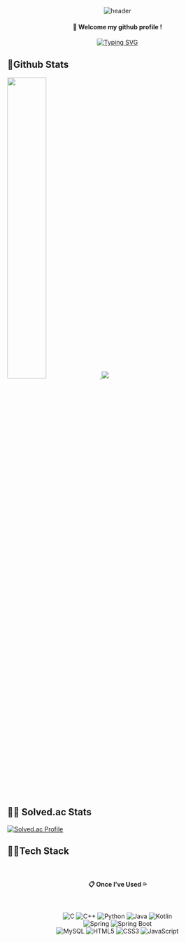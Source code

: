 <div align="center">

  ![header](https://capsule-render.vercel.app/api?type=waving&color=gradient&height=120&animation=fadeIn&section=footer&text=✈🚀&fontAlign=70)
  ####  :wave: Welcome my github profile ! 
  
[![Typing SVG](https://readme-typing-svg.herokuapp.com/?color=F0E68C&lines=Never+give+up🐯🤖&font=Redressed&size=40)](https://git.io/typing-svg)
</div>

## 🏃Github Stats

<a href="s">
  <img src="https://github-readme-stats.vercel.app/api?username=HyunSoo730&theme=tokyonight&show_icons=true" width="42%" />
</a>

<a href="s">
  <img src="https://github-readme-stats.vercel.app/api/top-langs/?username=HyunSoo730&exclude_repo=HyunSoo730.github.io&layout=compact&theme=tokyonight" />
</a>

## 🧛‍♂️ Solved.ac Stats
[![Solved.ac Profile](http://mazassumnida.wtf/api/generate_badge?boj=HyunSoo730)](https://solved.ac/HyunSoo730)
## 👨‍💻Tech Stack
<div style="text-align: center">
  
  
  
  <br>
<div align="center">  
  
  ####  :clipboard: Once I've Used  💦

  <br>
  
  ![C](https://img.shields.io/badge/c-%2300599C.svg?style=for-the-badge&logo=c&logoColor=white) 
  ![C++](https://img.shields.io/badge/c++-00599C.svg?style=for-the-badge&logo=c%2B%2B&logoColor=white) 
  ![Python](https://img.shields.io/badge/python-3670A0?style=for-the-badge&logo=python&logoColor=ffdd54)
  ![Java](https://img.shields.io/badge/java-%23ED8B00.svg?style=for-the-badge&logo=coffeescript&logoColor=2F2625) 
  ![Kotlin](https://img.shields.io/badge/kotlin-7F52FF.svg?style=for-the-badge&logo=kotlin&logoColor=white) 
  <br>
  ![Spring](https://img.shields.io/badge/spring-%236DB33F.svg?style=for-the-badge&logo=Spring&logoColor=white) 
  ![Spring Boot](https://img.shields.io/badge/springboot-%236DB33F.svg?style=for-the-badge&logo=SpringBoot&logoColor=white)
  <br>
  ![MySQL](https://img.shields.io/badge/mysql-%2300f.svg?style=for-the-badge&logo=mysql&logoColor=white) 
  ![HTML5](https://img.shields.io/badge/html5-E34F26.svg?style=for-the-badge&logo=Spring&logoColor=white)
  ![CSS3](https://img.shields.io/badge/CSS3-1572B6.svg?style=for-the-badge&logo=Css3&logoColor=white)
  ![JavaScript](https://img.shields.io/badge/JavaScript-F7DF1E.svg?style=for-the-badge&logo=JavaScript&logoColor=white)
  </div>

</div>

